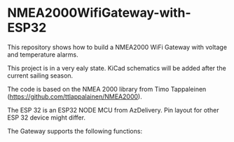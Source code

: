# NMEA2000WifiGateway-with-ESP32
This repository shows how to build a NMEA2000 WiFi Gateway with voltage and temperature alarms.

This project is in a very ealy state. KiCad schematics will be added after the current sailing season.

The code is based on the NMEA 2000 library from Timo Tappaleinen (https://github.com/ttlappalainen/NMEA2000).

The ESP 32 is an ESP32 NODE MCU from AzDelivery. Pin layout for other ESP 32 device might differ.

The Gateway supports the following functions:




